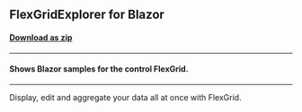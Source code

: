 ## FlexGridExplorer for Blazor
#### [Download as zip](https://grapecity.github.io/DownGit/#/home?url=https://github.com/GrapeCity/ComponentOne-Blazor-Samples/tree/master/NET_6/Grid/FlexGridExplorer)
____
#### Shows Blazor samples for the control FlexGrid.
____
Display, edit and aggregate your data all at once with FlexGrid.

